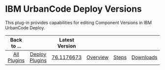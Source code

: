 
# IBM UrbanCode Deploy Versions

This plug-in provides capabilities for editing Component Versions in IBM UrbanCode Deploy.


|Back to ...||Latest Version||||
| :---: | :---: | :---: | :---: | :---: | :---: |
|[All Plugins](../../index.md)|[Deploy Plugins](../README.md)|[76.1176673](https://github.com/UrbanCode/IBM-UCD-PLUGINS/blob/main/files/uDeploy-Version/ucd-uDeploy-Version-76.1176673.zip)|[Overview](overview.md)|[Steps](steps.md)|[Downloads](downloads.md)|
